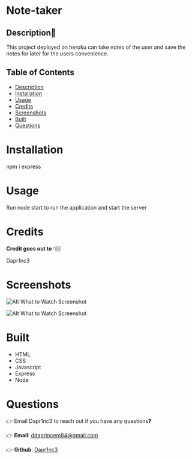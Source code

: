 # Note-taker

  ## Description📝
  This project deployed on heroku can take notes of the user and save the notes for later for the users convenience. 

  ## Table of Contents
  - [Description](#description)
  - [Installation](#installation)
  - [Usage](#usage)
  - [Credits](#credits)
  - [Screenshots](#screenshots)
  - [Built](#built)
  - [Questions](#questions)
  

  # Installation

  npm i express
  


  # Usage

  Run node start to run the application and start the server


  # Credits

  **Credit goes out to** 👇🏽

  Dapr1nc3



  # Screenshots
  
  ![Alt What to Watch Screenshot](https://user-images.githubusercontent.com/87787132/148877209-0ffc507d-e70e-45e2-bc6a-69e0f87d30ab.png)


 ![Alt What to Watch Screenshot](https://user-images.githubusercontent.com/87787132/148877407-8d5def84-473a-41e7-8758-1d8d6d02ab7d.png)




  # Built 
  * HTML
  * CSS
  * Javascript 
  * Express
  * Node
 


  # Questions

  👉 Email Dapr1nc3 to reach out if you have any questions❓

  👉 **Email**: ddaprincem84@gmail.com 

  👉 **Github**: [Dapr1nc3](https://github.com/Dapr1nc3)
